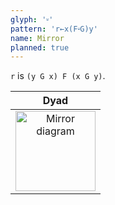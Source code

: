 ```yaml
---
glyph: '⸚'
pattern: 'r←x(F⸚G)y'
name: Mirror
planned: true
---
```


`r` is `(y G x) F (x G y)`.

|Dyad|
|:--:|
|<img src="/combinators/mirror.svg" width="128" alt="Mirror diagram">|